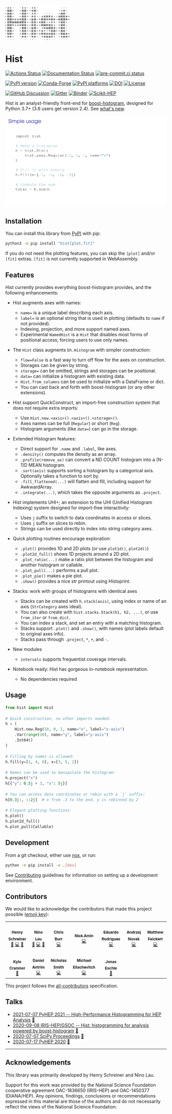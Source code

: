 <img alt="histogram" width="200" src="https://raw.githubusercontent.com/scikit-hep/hist/main/docs/_images/histlogo.png"/>

# Hist

[![Actions Status][actions-badge]][actions-link]
[![Documentation Status][rtd-badge]][rtd-link]
[![pre-commit.ci status][pre-commit-badge]][pre-commit-link]

[![PyPI version][pypi-version]][pypi-link]
[![Conda-Forge][conda-badge]][conda-link]
[![PyPI platforms][pypi-platforms]][pypi-link]
[![DOI][doi-badge]][doi-link]
[![License][license-badge]][license-link]

[![GitHub Discussion][github-discussions-badge]][github-discussions-link]
[![Gitter][gitter-badge]][gitter-link]
[![Binder][binder-badge]][binder-link]
[![Scikit-HEP][sk-badge]][sk-link]

Hist is an analyst-friendly front-end for
[boost-histogram](https://github.com/scikit-hep/boost-histogram), designed for
Python 3.7+ (3.6 users get version 2.4). See [what's new](https://hist.readthedocs.io/en/latest/changelog.html).

![Slideshow of features. See docs/banner_slides.md for text if the image is not readable.](https://github.com/scikit-hep/hist/raw/main/docs/_images/banner.gif)

## Installation

You can install this library from [PyPI](https://pypi.org/project/hist/) with pip:

```bash
python3 -m pip install "hist[plot,fit]"
```

If you do not need the plotting features, you can skip the `[plot]` and/or
`[fit]` extras. `[fit]` is not currently supported in WebAssembly.

## Features

Hist currently provides everything boost-histogram provides, and the following enhancements:

- Hist augments axes with names:
  - `name=` is a unique label describing each axis.
  - `label=` is an optional string that is used in plotting (defaults to `name`
    if not provided).
  - Indexing, projection, and more support named axes.
  - Experimental `NamedHist` is a `Hist` that disables most forms of positional access, forcing users to use only names.

- The `Hist` class augments `bh.Histogram` with simpler construction:
  - `flow=False` is a fast way to turn off flow for the axes on construction.
  - Storages can be given by string.
  - `storage=` can be omitted, strings and storages can be positional.
  - `data=` can initialize a histogram with existing data.
  - `Hist.from_columns` can be used to initialize with a DataFrame or dict.
  - You can cast back and forth with boost-histogram (or any other extensions).

- Hist support QuickConstruct, an import-free construction system that does not require extra imports:
  - Use `Hist.new.<axis>().<axis>().<storage>()`.
  - Axes names can be full (`Regular`) or short (`Reg`).
  - Histogram arguments (like `data=`) can go in the storage.

- Extended Histogram features:
  - Direct support for `.name` and `.label`, like axes.
  - `.density()` computes the density as an array.
  - `.profile(remove_ax)` can convert a ND COUNT histogram into a (N-1)D MEAN histogram.
  - `.sort(axis)` supports sorting a histogram by a categorical axis. Optionally takes a function to sort by.
  - `.fill_flattened(...)` will flatten and fill, including support for AwkwardArray.
  - `.integrate(...)`, which takes the opposite arguments as `.project`.

- Hist implements UHI+; an extension to the UHI (Unified Histogram Indexing) system designed for import-free interactivity:
  - Uses `j` suffix to switch to data coordinates in access or slices.
  - Uses `j` suffix on slices to rebin.
  - Strings can be used directly to index into string category axes.

- Quick plotting routines encourage exploration:
  - `.plot()` provides 1D and 2D plots (or use `plot1d()`, `plot2d()`)
  - `.plot2d_full()` shows 1D projects around a 2D plot.
  - `.plot_ratio(...)` make a ratio plot between the histogram and another histogram or callable.
  - `.plot_pull(...)` performs a pull plot.
  - `.plot_pie()` makes a pie plot.
  - `.show()` provides a nice str printout using Histoprint.

- Stacks: work with groups of histograms with identical axes
  - Stacks can be created with `h.stack(axis)`, using index or name of an axis (`StrCategory` axes ideal).
  - You can also create with `hist.stacks.Stack(h1, h2, ...)`, or use `from_iter` or `from_dict`.
  - You can index a stack, and set an entry with a matching histogram.
  - Stacks support `.plot()` and `.show()`, with names (plot labels default to original axes info).
  - Stacks pass through `.project`, `*`, `+`, and `-`.

- New modules
  - `intervals` supports frequentist coverage intervals.

- Notebook ready: Hist has gorgeous in-notebook representation.
  - No dependencies required

## Usage

```python
from hist import Hist

# Quick construction, no other imports needed:
h = (
    Hist.new.Reg(10, 0, 1, name="x", label="x-axis")
    .Var(range(10), name="y", label="y-axis")
    .Int64()
)

# Filling by names is allowed:
h.fill(y=[1, 4, 6], x=[3, 5, 2])

# Names can be used to manipulate the histogram:
h.project("x")
h[{"y": 0.5j + 3, "x": 5j}]

# You can access data coordinates or rebin with a `j` suffix:
h[0.3j:, ::2j]  # x from .3 to the end, y is rebinned by 2

# Elegant plotting functions:
h.plot()
h.plot2d_full()
h.plot_pull(Callable)
```

## Development

From a git checkout, either use [nox](https://nox.thea.codes), or run:

```bash
python -m pip install -e .[dev]
```

See [Contributing](https://hist.readthedocs.io/en/latest/contributing.html) guidelines for information on setting up a development environment.

## Contributors

We would like to acknowledge the contributors that made this project possible ([emoji key](https://allcontributors.org/docs/en/emoji-key)):
<!-- ALL-CONTRIBUTORS-LIST:START - Do not remove or modify this section -->
<!-- prettier-ignore-start -->
<!-- markdownlint-disable -->
<table>
  <tr>
    <td align="center"><a href="https://github.com/henryiii"><img src="https://avatars1.githubusercontent.com/u/4616906?v=4?s=100" width="100px;" alt=""/><br /><sub><b>Henry Schreiner</b></sub></a><br /><a href="#maintenance-henryiii" title="Maintenance">🚧</a> <a href="https://github.com/scikit-hep/hist/commits?author=henryiii" title="Code">💻</a> <a href="https://github.com/scikit-hep/hist/commits?author=henryiii" title="Documentation">📖</a></td>
    <td align="center"><a href="http://lovelybuggies.com.cn/"><img src="https://avatars3.githubusercontent.com/u/29083689?v=4?s=100" width="100px;" alt=""/><br /><sub><b>Nino Lau</b></sub></a><br /><a href="#maintenance-LovelyBuggies" title="Maintenance">🚧</a> <a href="https://github.com/scikit-hep/hist/commits?author=LovelyBuggies" title="Code">💻</a> <a href="https://github.com/scikit-hep/hist/commits?author=LovelyBuggies" title="Documentation">📖</a></td>
    <td align="center"><a href="https://github.com/chrisburr"><img src="https://avatars3.githubusercontent.com/u/5220533?v=4?s=100" width="100px;" alt=""/><br /><sub><b>Chris Burr</b></sub></a><br /><a href="https://github.com/scikit-hep/hist/commits?author=chrisburr" title="Code">💻</a></td>
    <td align="center"><a href="https://github.com/aminnj"><img src="https://avatars.githubusercontent.com/u/5760027?v=4?s=100" width="100px;" alt=""/><br /><sub><b>Nick Amin</b></sub></a><br /><a href="https://github.com/scikit-hep/hist/commits?author=aminnj" title="Code">💻</a></td>
    <td align="center"><a href="http://cern.ch/eduardo.rodrigues"><img src="https://avatars.githubusercontent.com/u/5013581?v=4?s=100" width="100px;" alt=""/><br /><sub><b>Eduardo Rodrigues</b></sub></a><br /><a href="https://github.com/scikit-hep/hist/commits?author=eduardo-rodrigues" title="Code">💻</a></td>
    <td align="center"><a href="http://andrzejnovak.github.io/"><img src="https://avatars.githubusercontent.com/u/13226500?v=4?s=100" width="100px;" alt=""/><br /><sub><b>Andrzej Novak</b></sub></a><br /><a href="https://github.com/scikit-hep/hist/commits?author=andrzejnovak" title="Code">💻</a></td>
    <td align="center"><a href="http://www.matthewfeickert.com/"><img src="https://avatars.githubusercontent.com/u/5142394?v=4?s=100" width="100px;" alt=""/><br /><sub><b>Matthew Feickert</b></sub></a><br /><a href="https://github.com/scikit-hep/hist/commits?author=matthewfeickert" title="Code">💻</a></td>
  </tr>
  <tr>
    <td align="center"><a href="http://theoryandpractice.org"><img src="https://avatars.githubusercontent.com/u/4458890?v=4?s=100" width="100px;" alt=""/><br /><sub><b>Kyle Cranmer</b></sub></a><br /><a href="https://github.com/scikit-hep/hist/commits?author=cranmer" title="Documentation">📖</a></td>
    <td align="center"><a href="http://dantrim.github.io"><img src="https://avatars.githubusercontent.com/u/7841565?v=4?s=100" width="100px;" alt=""/><br /><sub><b>Daniel Antrim</b></sub></a><br /><a href="https://github.com/scikit-hep/hist/commits?author=dantrim" title="Code">💻</a></td>
    <td align="center"><a href="https://github.com/nsmith-"><img src="https://avatars.githubusercontent.com/u/6587412?v=4?s=100" width="100px;" alt=""/><br /><sub><b>Nicholas Smith</b></sub></a><br /><a href="https://github.com/scikit-hep/hist/commits?author=nsmith-" title="Code">💻</a></td>
    <td align="center"><a href="http://meliache.srht.site"><img src="https://avatars.githubusercontent.com/u/5121824?v=4?s=100" width="100px;" alt=""/><br /><sub><b>Michael Eliachevitch</b></sub></a><br /><a href="https://github.com/scikit-hep/hist/commits?author=meliache" title="Code">💻</a></td>
    <td align="center"><a href="https://github.com/jonas-eschle"><img src="https://avatars.githubusercontent.com/u/17454848?v=4?s=100" width="100px;" alt=""/><br /><sub><b>Jonas Eschle</b></sub></a><br /><a href="https://github.com/scikit-hep/hist/commits?author=jonas-eschle" title="Documentation">📖</a></td>
  </tr>
</table>

<!-- markdownlint-restore -->
<!-- prettier-ignore-end -->

<!-- ALL-CONTRIBUTORS-LIST:END -->

This project follows the [all-contributors](https://github.com/all-contributors/all-contributors) specification.

## Talks

- [2021-07-07 PyHEP 2021 -- High-Performance Histogramming for HEP Analysis](https://indico.cern.ch/event/1019958/contributions/4430375/) [🎥](https://youtu.be/jewb5q6_Rpk)
- [2020-09-08 IRIS-HEP/GSOC -- Hist: histogramming for analysis powered by boost-histogram](https://indico.cern.ch/event/950229/#3-hist-histogramming-for-analy) [🎥](https://www.youtube.com/watch?v=hIiEu7XFu5Y)
- [2020-07-07 SciPy Proceedings](https://www.youtube.com/watch?v=ERraTfHkPd0&list=PLYx7XA2nY5GfY4WWJjG5cQZDc7DIUmn6Z&index=4) [🎥](https://youtu.be/ERraTfHkPd0)
- [2020-07-17 PyHEP 2020](https://indico.cern.ch/event/882824/contributions/3931299/) [🎥](https://youtu.be/-g0mxopCJT8)

---

## Acknowledgements

This library was primarily developed by Henry Schreiner and Nino Lau.

Support for this work was provided by the National Science Foundation cooperative agreement OAC-1836650 (IRIS-HEP) and OAC-1450377 (DIANA/HEP). Any opinions, findings, conclusions or recommendations expressed in this material are those of the authors and do not necessarily reflect the views of the National Science Foundation.

[actions-badge]:            https://github.com/scikit-hep/hist/workflows/CI/badge.svg
[actions-link]:             https://github.com/scikit-hep/hist/actions
[binder-badge]:             https://mybinder.org/badge_logo.svg
[binder-link]:              https://mybinder.org/v2/gh/scikit-hep/hist/HEAD
[conda-badge]:              https://img.shields.io/conda/vn/conda-forge/hist
[conda-link]:               https://github.com/conda-forge/hist-feedstock
[doi-badge]:                https://zenodo.org/badge/239605861.svg
[doi-link]:                 https://zenodo.org/badge/latestdoi/239605861
[github-discussions-badge]: https://img.shields.io/static/v1?label=Discussions&message=Ask&color=blue&logo=github
[github-discussions-link]:  https://github.com/scikit-hep/hist/discussions
[gitter-badge]:             https://badges.gitter.im/HSF/PyHEP-histogramming.svg
[gitter-link]:              https://gitter.im/HSF/PyHEP-histogramming?utm_source=badge&utm_medium=badge&utm_campaign=pr-badge
[license-badge]:            https://img.shields.io/badge/License-BSD_3--Clause-blue.svg
[license-link]:             https://opensource.org/licenses/BSD-3-Clause
[pre-commit-badge]:         https://results.pre-commit.ci/badge/github/scikit-hep/hist/main.svg
[pre-commit-link]:          https://results.pre-commit.ci/repo/github/scikit-hep/hist
[pypi-link]:                https://pypi.org/project/hist/
[pypi-platforms]:           https://img.shields.io/pypi/pyversions/hist
[pypi-version]:             https://badge.fury.io/py/hist.svg
[rtd-badge]:                https://readthedocs.org/projects/hist/badge/?version=latest
[rtd-link]:                 https://hist.readthedocs.io/en/latest/?badge=latest
[sk-badge]:                 https://scikit-hep.org/assets/images/Scikit--HEP-Project-blue.svg
[sk-link]:                  https://scikit-hep.org/
